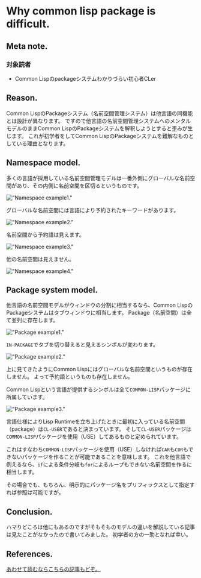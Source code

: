 # Why common lisp package is difficult.
## Meta note.
### 対象読者
* Common Lispのpackageシステムわかりづらい初心者CLer

## Reason.
Common LispのPackageシステム（名前空間管理システム）は他言語の同機能とは設計が異なります。
ですので他言語の名前空間管理システムへのメンタルモデルのままCommon LispのPackageシステムを解釈しようとすると歪みが生じます。
これが初学者をしてCommon LispのPackageシステムを難解なものとしている理由となります。

## Namespace model.
多くの言語が採用している名前空間管理モデルは一番外側にグローバルな名前空間があり、その内側に名前空間を区切るというものです。

!["Namespace example1."](../img/packages/namespace1.svg)

グローバルな名前空間には言語により予約されたキーワードがあります。

!["Namespace example2."](../img/packages/namespace2.svg)

名前空間から予約語は見えます。

!["Namespace example3."](../img/packages/namespace3.svg)

他の名前空間は見えません。

!["Namespace example4."](../img/packages/namespace4.svg)

## Package system model.
他言語の名前空間モデルがウィンドウの分割に相当するなら、Common LispのPackageシステムはタブウィンドウに相当します。
Package（名前空間）は全て並列に存在します。

!["Package example1."](../img/packages/package1.svg)

`IN-PACKAGE`でタブを切り替えると見えるシンボルが変わります。

!["Package example2."](../img/packages/package2.svg)

上に見てきたようにCommon Lispにはグローバルな名前空間というものが存在しません。
よって予約語というものも存在しません。

Common Lispという言語が提供するシンボルは全て`COMMON-LISP`パッケージに所属しています。

!["Package example3."](../img/packages/package3.svg)

言語仕様によりLisp Runtimeを立ち上げたときに最初に入っている名前空間（package）は`CL-USER`であると決まっています。
そして`CL-USER`パッケージは`COMMON-LISP`パッケージを使用（USE）してあるものと定められています。

これはすなわち`COMMON-LISP`パッケージを使用（USE）しなければ`CAR`も`CDR`もできないパッケージを作ることが可能であることを意味します。
これを他言語で例えるなら、`if`による条件分岐も`for`によるループもできない名前空間を作るに相当します。

その場合でも、もちろん、明示的にパッケージ名をプリフィックスとして指定すれば参照は可能ですが。

## Conclusion.
ハマりどころは他にもあるのですがそもそものモデルの違いを解説している記事は見たことがなかったので書いてみました。
初学者の方の一助となれば幸い。

## References.

[あわせて読むならこちらの記事もどぞ。](https://qiita.com/MYAO/items/874aafcc531862c5f7c7)
